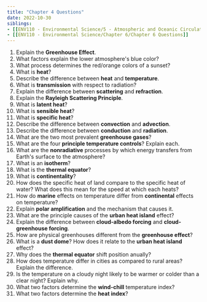 ```yaml
---
title: "Chapter 4 Questions"
date: 2022-10-30
siblings:
- [[ENV110 - Environmental Science/5 - Atmospheric and Oceanic Circulation/Chapter 5 Questions]]
- [[ENV110 - Environmental Science/Chapter 6/Chapter 6 Questions]]
---
```


1. Explain the **Greenhouse Effect**.
2. What factors explain the lower atmosphere's blue color?
3. What process determines the red/orange colors of a sunset?
4. What is **heat**?
5. Describe the difference between **heat** and **temperature**.
6. What is **transmission** with respect to radiation?
7. Explain the difference between **scattering** and **refraction**.
8. Explain the **Rayleigh Scattering Principle**.
9. What is **latent heat**?
10. What is **sensible heat**?
11. What is **specific heat**?
12. Describe the difference between **convection** and **advection**.
13. Describe the difference between **conduction** and **radiation**.
14. What are the two most prevalent **greenhouse gases**?
15. What are the four **principle temperature controls**? Explain each.
16. What are the **nonradiative** processes by which energy transfers from Earth's surface to the atmosphere?
17. What is an **isotherm**?
18. What is the **thermal equator**?
19. What is **continentality**?
20. How does the specific heat of land compare to the specific heat of water? What does this mean for the speed at which each heats?
21. How do **marine** effects on temperature differ from **continental** effects on temperature?
22. Explain **polar amplification** and the mechanism that causes it.
23. What are the principle causes of the **urban heat island** effect?
24. Explain the difference between **cloud-albedo forcing** and **cloud-greenhouse forcing**.
25. How are physical greenhouses different from the **greenhouse effect**?
26. What is a **dust dome**? How does it relate to the **urban heat island** effect?
27. Why does the **thermal equator** shift position anually?
28. How does temperature differ in cities as compared to rural areas? Explain the difference.
29. Is the temperature on a cloudy night likely to be warmer or colder than a clear night? Explain why.
30. What two factors determine the **wind-chill** temperature index?
31. What two factors determine the **heat index**?